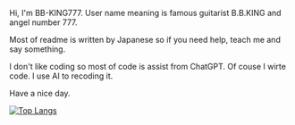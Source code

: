 Hi, I'm BB-KING777. User name meaning is famous guitarist B.B.KING and angel number 777.

Most of readme is written by Japanese so if you need help, teach me and say something.

I don't like coding so most of code is assist from ChatGPT. Of couse I wirte code. I use AI to recoding it.

Have a nice day.

[![Top Langs](https://github-readme-stats.vercel.app/api/top-langs/?username=BB-KING777&layout=compact)](https://github.com/anuraghazra/github-readme-stats)

